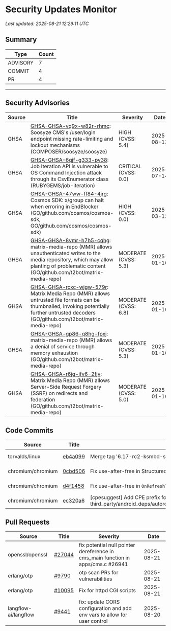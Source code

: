 # Security Updates Monitor

*Last updated: 2025-08-21 12:29:11 UTC*

## Summary
| Type | Count |
|------|-------|
| ADVISORY | 7 |
| COMMIT | 4 |
| PR | 4 |

---

## Security Advisories

| Source | Title | Severity | Date |
|--------|-------|----------|------|
| GHSA | [GHSA-GHSA-vq9x-w82r-rhmc](https://github.com/advisories/GHSA-vq9x-w82r-rhmc): Soosyze CMS's /user/login endpoint missing rate-limiting and lockout mechanisms (COMPOSER/soosyze/soosyze) | HIGH (CVSS: 5.4) | 2025-08-13 |
| GHSA | [GHSA-GHSA-6qjf-g333-pv38](https://github.com/advisories/GHSA-6qjf-g333-pv38): Job Iteration API is vulnerable to OS Command Injection attack through its CsvEnumerator class (RUBYGEMS/job-iteration) | CRITICAL (CVSS: 0.0) | 2025-07-14 |
| GHSA | [GHSA-GHSA-47ww-ff84-4jrg](https://github.com/advisories/GHSA-47ww-ff84-4jrg): Cosmos SDK: x/group can halt when erroring in EndBlocker (GO/github.com/cosmos/cosmos-sdk, GO/github.com/cosmos/cosmos-sdk) | HIGH (CVSS: 0.0) | 2025-03-12 |
| GHSA | [GHSA-GHSA-8vmr-h7h5-cqhg](https://github.com/advisories/GHSA-8vmr-h7h5-cqhg): matrix-media-repo (MMR) allows unauthenticated writes to the media repository, which may allow planting of problematic content (GO/github.com/t2bot/matrix-media-repo) | MODERATE (CVSS: 5.3) | 2025-01-16 |
| GHSA | [GHSA-GHSA-rcxc-wjgw-579r](https://github.com/advisories/GHSA-rcxc-wjgw-579r): Matrix Media Repo (MMR) allows untrusted file formats can be thumbnailed, invoking potentially further untrusted decoders (GO/github.com/t2bot/matrix-media-repo) | MODERATE (CVSS: 6.8) | 2025-01-16 |
| GHSA | [GHSA-GHSA-gp86-q8hg-fpxj](https://github.com/advisories/GHSA-gp86-q8hg-fpxj): matrix-media-repo (MMR) allows a denial of service through memory exhaustion (GO/github.com/t2bot/matrix-media-repo) | MODERATE (CVSS: 5.3) | 2025-01-16 |
| GHSA | [GHSA-GHSA-r6jg-jfv6-2fjv](https://github.com/advisories/GHSA-r6jg-jfv6-2fjv): Matrix Media Repo (MMR) allows Server-Side Request Forgery (SSRF) on redirects and federation (GO/github.com/t2bot/matrix-media-repo) | MODERATE (CVSS: 5.0) | 2025-01-16 |

## Code Commits

| Source | Title | Severity | Date |
|--------|-------|----------|------|
| torvalds/linux | [eb4a099](https://github.com/torvalds/linux/commit/eb4a0992ddae04ad5b402029a430b2fa06c81647) | Merge tag '6.17-rc2-ksmbd-server-fixes' of git://git.samba.org/ksmbd | 2025-08-21 |
| chromium/chromium | [0cbd506](https://github.com/chromium/chromium/commit/0cbd506a1712a02f9abad68492bf5aba8b7d54e8) | Fix use-after-free in StructuredMetricsServiceTest teardown. | 2025-08-20 |
| chromium/chromium | [d4f1458](https://github.com/chromium/chromium/commit/d4f145860ab27a0cf916180ebd405c93ce49a7ef) | Fix use-after-free in `OnRefreshTokenRevoked` | 2025-08-20 |
| chromium/chromium | [ec320a6](https://github.com/chromium/chromium/commit/ec320a6124801de351083c8e6d981e49a9ac574d) | [cpesuggest] Add CPE prefix for third_party/android_deps/autorolled/committed/libs/com_google_guava_guava/README.chromium. | 2025-08-20 |

## Pull Requests

| Source | Title | Severity | Date |
|--------|-------|----------|------|
| openssl/openssl | [#27044](https://github.com/openssl/openssl/pull/27044) | fix potential null pointer dereference in cms_main function in apps/cms.c #26941 | 2025-08-21 |
| erlang/otp | [#9790](https://github.com/erlang/otp/pull/9790) | otp scan PRs for vulnerabilities | 2025-08-21 |
| erlang/otp | [#10095](https://github.com/erlang/otp/pull/10095) | Fix for httpd CGI scripts | 2025-08-21 |
| langflow-ai/langflow | [#9441](https://github.com/langflow-ai/langflow/pull/9441) | fix: update CORS configuration and add env vars to allow for user control | 2025-08-20 |

